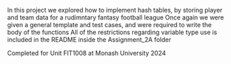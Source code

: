 In this project we explored how to implement hash tables, by storing player and team data for a rudimntary fantasy football league
Once again we were given a general template and test cases, and were required to write the body of the functions
All of the restrictions regarding variable type use is included in the README inside the Assignment_2A folder

Completed for Unit FIT1008 at Monash University 2024
